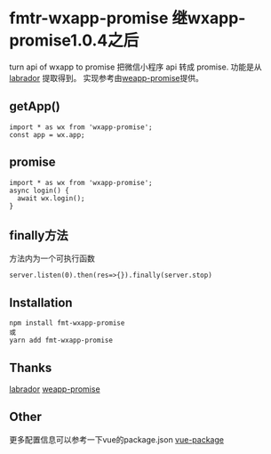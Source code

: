 # fmtr-wxapp-promise 继wxapp-promise1.0.4之后

turn api of wxapp to promise 把微信小程序 api 转成 promise. 功能是从 [labrador](https://github.com/maichong/labrador) 提取得到。
实现参考由[weapp-promise](https://github.com/GreedBell/weapp-promise)提供。

## getApp()

```
import * as wx from 'wxapp-promise';
const app = wx.app;
```

## promise

```
import * as wx from 'wxapp-promise';
async login() {
  await wx.login();
}
```

## finally方法
方法内为一个可执行函数
```
server.listen(0).then(res=>{}).finally(server.stop)
```

## Installation
```
npm install fmt-wxapp-promise
或
yarn add fmt-wxapp-promise
```

## Thanks

[labrador](https://github.com/maichong/labrador) 
[weapp-promise](https://github.com/GreedBell/weapp-promise)

## Other
更多配置信息可以参考一下vue的package.json [vue-package](https://github.com/vuejs/vue/blob/dev/package.json)
